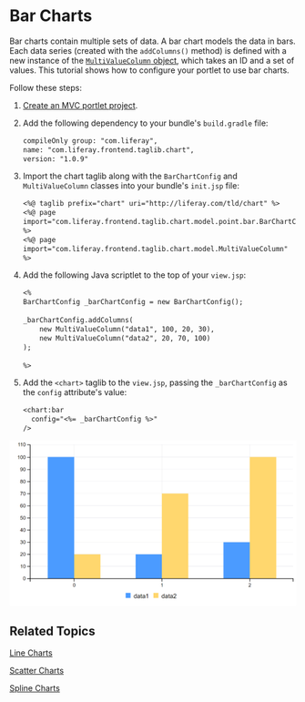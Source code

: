 # Bar Charts [](id=bar-charts)

Bar charts contain multiple sets of data. A bar chart models the data in bars. 
Each data series (created with the `addColumns()` method) is defined with a new 
instance of the 
[`MultiValueColumn` object](@app-ref@/foundation/latest/javadocs/com/liferay/frontend/taglib/chart/model/MultiValueColumn.html), 
which takes an ID and a set of values. This tutorial shows how to configure your 
portlet to use bar charts. 

Follow these steps:

1.  [Create an MVC portlet project](/develop/reference/-/knowledge_base/7-1/using-the-mvc-portlet-template).

2.  Add the following dependency to your bundle's `build.gradle` file:

        compileOnly group: "com.liferay",
        name: "com.liferay.frontend.taglib.chart",
        version: "1.0.9"

3.  Import the chart taglib along with the `BarChartConfig` and 
    `MultiValueColumn` classes into your bundle's `init.jsp` file:

        <%@ taglib prefix="chart" uri="http://liferay.com/tld/chart" %>
        <%@ page import="com.liferay.frontend.taglib.chart.model.point.bar.BarChartConfig" %>
        <%@ page import="com.liferay.frontend.taglib.chart.model.MultiValueColumn" %>

4.  Add the following Java scriptlet to the top of your `view.jsp`:

        <%
        BarChartConfig _barChartConfig = new BarChartConfig();

        _barChartConfig.addColumns(
        	new MultiValueColumn("data1", 100, 20, 30),
        	new MultiValueColumn("data2", 20, 70, 100)
        );

        %>

5.  Add the `<chart>` taglib to the `view.jsp`, passing the `_barChartConfig` as 
    the `config` attribute's value:

        <chart:bar
          config="<%= _barChartConfig %>"
        />

![Figure 1: A bar chart models the data in bars.](../../../images/chart-taglib-bar.png)

## Related Topics [](id=related-topics)

[Line Charts](/develop/tutorials/-/knowledge_base/7-1/line-charts)

[Scatter Charts](/develop/tutorials/-/knowledge_base/7-1/scatter-charts)

[Spline Charts](/develop/tutorials/-/knowledge_base/7-1/spline-charts)
